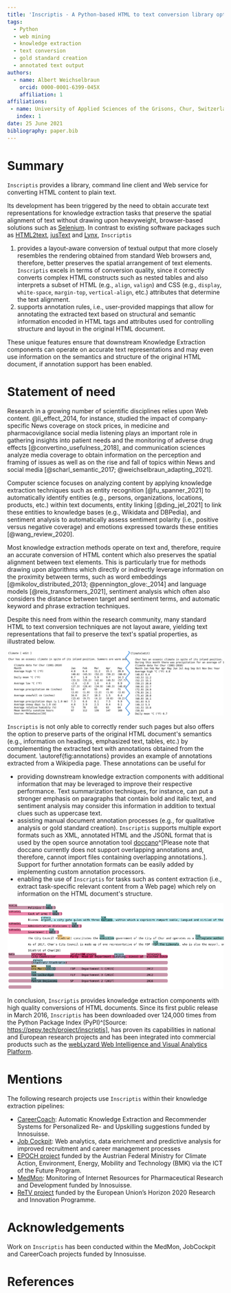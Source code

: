 ```yaml
---
title: 'Inscriptis - A Python-based HTML to text conversion library optimized for knowledge extraction from the Web'
tags:
  - Python
  - web mining
  - knowledge extraction
  - text conversion
  - gold standard creation
  - annotated text output
authors:
  - name: Albert Weichselbraun
    orcid: 0000-0001-6399-045X
    affiliation: 1
affiliations:
 - name: University of Applied Sciences of the Grisons, Chur, Switzerland
   index: 1
date: 25 June 2021
bibliography: paper.bib
---  
```

 
# Summary
 
``Inscriptis`` provides a library, command line client and Web service for converting HTML content to plain text.
 
Its development has been triggered by the need to obtain accurate text representations for knowledge extraction tasks that preserve the spatial alignment of text without drawing upon heavyweight, browser-based solutions such as [Selenium](https://www.selenium.dev/).
In contrast to existing software packages such as [HTML2text](https://github.com/Alir3z4/html2text/), [jusText](https://github.com/miso-belica/jusText/) and [Lynx](https://lynx.invisible-island.net/), ``Inscriptis``
 
1. provides a layout-aware conversion of textual output that more closely resembles the rendering obtained from standard Web browsers and, therefore, better preserves the spatial arrangement of text elements. ``Inscriptis`` excels in terms of conversion quality, since it correctly converts complex HTML constructs such as nested tables and also interprets a subset of HTML (e.g., `align`, `valign`) and CSS (e.g., `display`, `white-space`, `margin-top`, `vertical-align`, etc.) attributes that determine the text alignment.
2. supports annotation rules, i.e., user-provided mappings that allow for annotating the extracted text based on structural and semantic information encoded in HTML tags and attributes used for controlling structure and layout in the original HTML document.
 
These unique features ensure that downstream Knowledge Extraction components can operate on accurate text representations and may even use information on the semantics and structure of the original HTML document, if annotation support has been enabled.
 
 
# Statement of need
 
Research in a growing number of scientific disciplines relies upon Web content. @li_effect_2014, for instance, studied the impact of company-specific News coverage on stock prices, in medicine and pharmacovigilance social media listening plays an important role in gathering insights into patient needs and the monitoring of adverse drug effects [@convertino_usefulness_2018], and communication sciences analyze media coverage to obtain information on the perception and framing of issues as well as on the rise and fall of topics within News and social media [@scharl_semantic_2017; @weichselbraun_adapting_2021].
 
Computer science focuses on analyzing content by applying knowledge extraction techniques such as entity recognition [@fu_spanner_2021] to automatically identify entities (e.g., persons, organizations, locations, products, etc.) within text documents, entity linking [@ding_jel_2021] to link these entities to knowledge bases (e.g., Wikidata and DBPedia), and sentiment analysis to automatically assess sentiment polarity (i.e., positive versus negative coverage) and emotions expressed towards these entities [@wang_review_2020].
 
Most knowledge extraction methods operate on text and, therefore, require an accurate conversion of HTML content which also preserves the spatial alignment between text elements. This is particularly true for methods drawing upon algorithms which directly or indirectly leverage information on the proximity between terms, such as word embeddings [@mikolov_distributed_2013; @pennington_glove:_2014] and language models [@reis_transformers_2021], sentiment analysis which often also considers the distance between target and sentiment terms, and automatic keyword and phrase extraction techniques.
 
Despite this need from within the research community, many standard HTML to text conversion techniques are not layout aware, yielding text representations that fail to preserve the text's spatial properties, as illustrated below.
 
![Text representation of a table from Wikipedia computed by ``Inscriptis`` (left) and lynx (right). Lynx fails to correctly interpret the table and, therefore, does not properly align the temperature values.](images/inscriptis-vs-lynx.png)
 
``Inscriptis`` is not only able to correctly render such pages but also offers the option to preserve parts of the original HTML document's semantics (e.g., information on headings, emphasized text, tables, etc.) by complementing the extracted text with annotations obtained from the document. \autoref{fig:annotations} provides an example of annotations extracted from a Wikipedia page. These annotations can be useful for
 
- providing downstream knowledge extraction components with additional information that may be leveraged to improve their respective performance. Text summarization techniques, for instance, can put a stronger emphasis on paragraphs that contain bold and italic text, and sentiment analysis may consider this information in addition to textual clues such as uppercase text.
- assisting manual document annotation processes (e.g., for qualitative analysis or gold standard creation). ``Inscriptis`` supports multiple export formats such as XML, annotated HTML and the JSONL format that is used by the open source annotation tool [doccano](https://github.com/doccano/doccano)^[Please note that doccano currently does not support overlapping annotations and, therefore, cannot import files containing overlapping annotations.]. Support for further annotation formats can be easily added by implementing custom annotation processors.
- enabling the use of ``Inscriptis``  for tasks such as content extraction (i.e., extract task-specific relevant content from a Web page) which rely on information on the HTML document's structure.
 
![Annotations extracted from the Wikipedia entry for Chur that have been exported to HTML using the ``--postprocessor html`` command line option.\label{fig:annotations}](images/annotations.png)
 
In conclusion, ``Inscriptis`` provides knowledge extraction components with high quality conversions of HTML documents.
Since its first public release in March 2016, ``Inscriptis`` has been downloaded over 124,000 times from the Python Package Index (PyPI)^[Source: https://pepy.tech/project/inscriptis], has proven its capabilities in national and European research projects and has been integrated into commercial products such as the [webLyzard Web Intelligence and Visual Analytics Platform](https://www.weblyzard.com/visual-analytics-dashboard/).
 
 
 
# Mentions
 
The following research projects use ``Inscriptis`` within their knowledge extraction pipelines:
 
- [CareerCoach](https://www.fhgr.ch/CareerCoach): Automatic Knowledge Extraction and Recommender Systems for Personalized Re- and Upskilling suggestions funded by Innosuisse.
- [Job Cockpit](https://www.fhgr.ch/Job-Cockpit): Web analytics, data enrichment and predictive analysis for improved recruitment and career management processes
- [EPOCH project](https://www.epoch-project.eu) funded by the Austrian Federal Ministry for Climate Action, Environment, Energy, Mobility and Technology (BMK) via the ICT of the Future Program.
- [MedMon](https://www.fhgr.ch/medmon): Monitoring of Internet Resources for Pharmaceutical Research and Development funded by Innosuisse.
- [ReTV project](https://www.retv-project.eu) funded by the European Union’s Horizon 2020 Research and Innovation Programme.
 
 
# Acknowledgements
 
Work on ``Inscriptis`` has been conducted within the MedMon, JobCockpit and CareerCoach projects funded by Innosuisse.
 
 
# References



